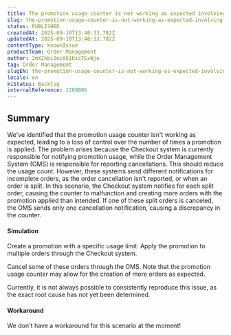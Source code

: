 ```yaml
---
title: The promotion usage counter is not working as expected involving order splits and incomplete orders.
slug: the-promotion-usage-counter-is-not-working-as-expected-involving-order-splits-and-incomplete-orders
status: PUBLISHED
createdAt: 2025-09-10T13:46:33.782Z
updatedAt: 2025-09-10T13:46:33.782Z
contentType: knownIssue
productTeam: Order Management
author: 2mXZkbi0oi061KicTExNjo
tag: Order Management
slugEN: the-promotion-usage-counter-is-not-working-as-expected-involving-order-splits-and-incomplete-orders
locale: en
kiStatus: Backlog
internalReference: 1289805
---
```


## Summary


We've identified that the promotion usage counter isn't working as expected, leading to a loss of control over the number of times a promotion is applied.
The problem arises because the Checkout system is currently responsible for notifying promotion usage, while the Order Management System (OMS) is responsible for reporting cancellations.
This should reduce the usage count. However, these systems send different notifications for incomplete orders, as the order cancellation isn't reported, or when an order is split. In this scenario, the Checkout system notifies for each split order, causing the counter to malfunction and creating more orders with the promotion applied than intended. If one of these split orders is canceled, the OMS sends only one cancellation notification, causing a discrepancy in the counter.


#### Simulation


Create a promotion with a specific usage limit.
Apply the promotion to multiple orders through the Checkout system.

Cancel some of these orders through the OMS.
Note that the promotion usage counter may allow for the creation of more orders as expected.

Currently, it is not always possible to consistently reproduce this issue, as the exact root cause has not yet been determined.


#### Workaround


We don't have a workaround for this scenario at the moment!



